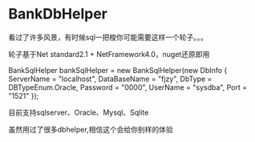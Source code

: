 # BankDbHelper
看过了许多风景，有时候sql一把梭你可能需要这样一个轮子。。。

轮子基于Net standard2.1 + NetFramework4.0，nuget还原即用

BankSqlHelper bankSqlHelper = new BankSqlHelper(new DbInfo
                {
                    ServerName = "localhost",
                    DataBaseName = "fjzy",
                    DbType = DBTypeEnum.Oracle,
                    Password = "0000",
                    UserName = "sysdba",
                    Port = "1521"
                });

目前支持sqlserver、Oracle、Mysql、Sqlite

虽然用过了很多dbhelper,相信这个会给你别样的体验
